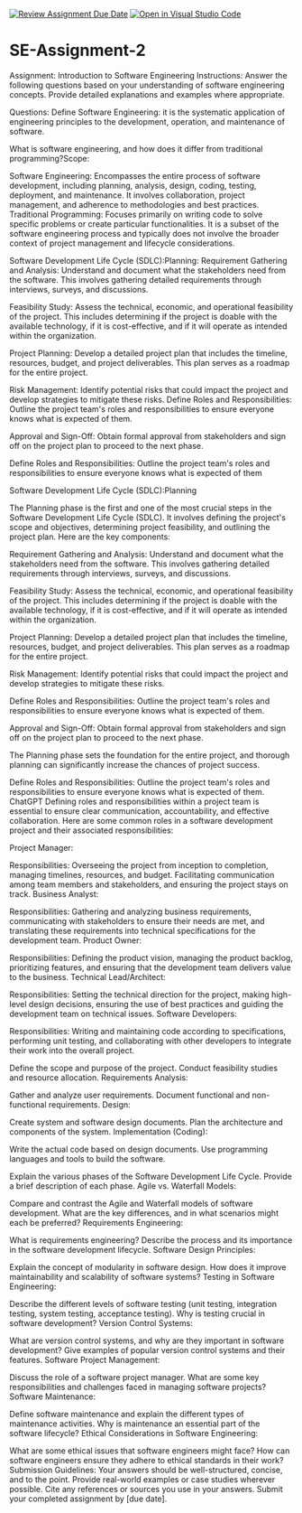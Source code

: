 [![Review Assignment Due Date](https://classroom.github.com/assets/deadline-readme-button-24ddc0f5d75046c5622901739e7c5dd533143b0c8e959d652212380cedb1ea36.svg)](https://classroom.github.com/a/-ucQIGTc)
[![Open in Visual Studio Code](https://classroom.github.com/assets/open-in-vscode-718a45dd9cf7e7f842a935f5ebbe5719a5e09af4491e668f4dbf3b35d5cca122.svg)](https://classroom.github.com/online_ide?assignment_repo_id=15245670&assignment_repo_type=AssignmentRepo)
# SE-Assignment-2
Assignment: Introduction to Software Engineering
Instructions:
Answer the following questions based on your understanding of software engineering concepts. Provide detailed explanations and examples where appropriate.

Questions:
Define Software Engineering:
 it is the systematic application of engineering principles to the development, operation, and maintenance of software.

What is software engineering, and how does it differ from traditional programming?Scope:

Software Engineering: Encompasses the entire process of software development, including planning, analysis, design, coding, testing, deployment, and maintenance. It involves collaboration, project management, and adherence to methodologies and best practices.
Traditional Programming: Focuses primarily on writing code to solve specific problems or create particular functionalities. It is a subset of the software engineering process and typically does not involve the broader context of project management and lifecycle considerations.

Software Development Life Cycle (SDLC):Planning:
Requirement Gathering and Analysis: Understand and document what the stakeholders need from the software. This involves gathering detailed requirements through interviews, surveys, and discussions.

Feasibility Study: Assess the technical, economic, and operational feasibility of the project. This includes determining if the project is doable with the available technology, if it is cost-effective, and if it will operate as intended within the organization.

Project Planning: Develop a detailed project plan that includes the timeline, resources, budget, and project deliverables. This plan serves as a roadmap for the entire project.

Risk Management: Identify potential risks that could impact the project and develop strategies to mitigate these risks.
Define Roles and Responsibilities: Outline the project team's roles and responsibilities to ensure everyone knows what is expected of them.

Approval and Sign-Off: Obtain formal approval from stakeholders and sign off on the project plan to proceed to the next phase.

Define Roles and Responsibilities: Outline the project team's roles and responsibilities to ensure everyone knows what is expected of them




Software Development Life Cycle (SDLC):Planning

The Planning phase is the first and one of the most crucial steps in the Software Development Life Cycle (SDLC). It involves defining the project's scope and objectives, determining project feasibility, and outlining the project plan. Here are the key components:

Requirement Gathering and Analysis: Understand and document what the stakeholders need from the software. This involves gathering detailed requirements through interviews, surveys, and discussions.

Feasibility Study: Assess the technical, economic, and operational feasibility of the project. This includes determining if the project is doable with the available technology, if it is cost-effective, and if it will operate as intended within the organization.

Project Planning: Develop a detailed project plan that includes the timeline, resources, budget, and project deliverables. This plan serves as a roadmap for the entire project.

Risk Management: Identify potential risks that could impact the project and develop strategies to mitigate these risks.

Define Roles and Responsibilities: Outline the project team's roles and responsibilities to ensure everyone knows what is expected of them.

Approval and Sign-Off: Obtain formal approval from stakeholders and sign off on the project plan to proceed to the next phase.

The Planning phase sets the foundation for the entire project, and thorough planning can significantly increase the chances of project success.




Define Roles and Responsibilities: Outline the project team's roles and responsibilities to ensure everyone knows what is expected of them.
ChatGPT
Defining roles and responsibilities within a project team is essential to ensure clear communication, accountability, and effective collaboration. Here are some common roles in a software development project and their associated responsibilities:

Project Manager:

Responsibilities: Overseeing the project from inception to completion, managing timelines, resources, and budget. Facilitating communication among team members and stakeholders, and ensuring the project stays on track.
Business Analyst:

Responsibilities: Gathering and analyzing business requirements, communicating with stakeholders to ensure their needs are met, and translating these requirements into technical specifications for the development team.
Product Owner:

Responsibilities: Defining the product vision, managing the product backlog, prioritizing features, and ensuring that the development team delivers value to the business.
Technical Lead/Architect:

Responsibilities: Setting the technical direction for the project, making high-level design decisions, ensuring the use of best practices and guiding the development team on technical issues.
Software Developers:

Responsibilities: Writing and maintaining code according to specifications, performing unit testing, and collaborating with other developers to integrate their work into the overall project.

Define the scope and purpose of the project.
Conduct feasibility studies and resource allocation.
Requirements Analysis:

Gather and analyze user requirements.
Document functional and non-functional requirements.
Design:

Create system and software design documents.
Plan the architecture and components of the system.
Implementation (Coding):

Write the actual code based on design documents.
Use programming languages and tools to build the software.

Explain the various phases of the Software Development Life Cycle. Provide a brief description of each phase.
Agile vs. Waterfall Models:

Compare and contrast the Agile and Waterfall models of software development. What are the key differences, and in what scenarios might each be preferred?
Requirements Engineering:

What is requirements engineering? Describe the process and its importance in the software development lifecycle.
Software Design Principles:

Explain the concept of modularity in software design. How does it improve maintainability and scalability of software systems?
Testing in Software Engineering:

Describe the different levels of software testing (unit testing, integration testing, system testing, acceptance testing). Why is testing crucial in software development?
Version Control Systems:

What are version control systems, and why are they important in software development? Give examples of popular version control systems and their features.
Software Project Management:

Discuss the role of a software project manager. What are some key responsibilities and challenges faced in managing software projects?
Software Maintenance:

Define software maintenance and explain the different types of maintenance activities. Why is maintenance an essential part of the software lifecycle?
Ethical Considerations in Software Engineering:

What are some ethical issues that software engineers might face? How can software engineers ensure they adhere to ethical standards in their work?
Submission Guidelines:
Your answers should be well-structured, concise, and to the point.
Provide real-world examples or case studies wherever possible.
Cite any references or sources you use in your answers.
Submit your completed assignment by [due date].
